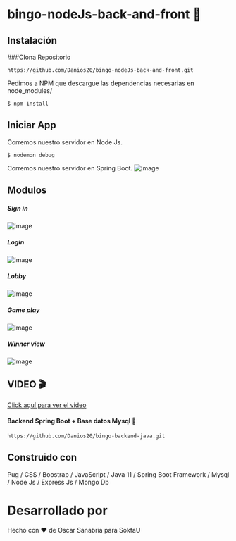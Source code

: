# bingo-nodeJs-back-and-front :game_die:
## Instalación
###Clona
Repositorio
```
https://github.com/Danios20/bingo-nodeJs-back-and-front.git
```
Pedimos a NPM que descargue las dependencias necesarias en node_modules/
```
$ npm install
```
## Iniciar App
Corremos nuestro servidor en Node Js.
```
$ nodemon debug
```
Corremos nuestro servidor en Spring Boot.
![image](https://user-images.githubusercontent.com/65303390/195887117-9ccd055c-9286-4ce8-bbeb-953e3f239e62.png)
## Modulos
##### Sign in
![image](https://user-images.githubusercontent.com/65303390/195920793-5120fedb-53e2-45ea-bcc3-13aeb8c30561.png)
##### Login
![image](https://user-images.githubusercontent.com/65303390/195920982-1cab25e9-eec4-4b4d-9fda-d5ab6de37e00.png)
##### Lobby
![image](https://user-images.githubusercontent.com/65303390/195921190-2c80744e-a6c9-415c-b0b3-c7e150f6ea34.png)

##### Game play
![image](https://user-images.githubusercontent.com/65303390/195922023-7fbf7ba6-6c64-4df0-ab11-15671f52233a.png)
##### Winner view
![image](https://user-images.githubusercontent.com/65303390/195922343-5a75cf8c-402f-4bd7-8d92-98a1fcf2bd15.png)

## VIDEO :clapper:
[Click aquí para ver el video](https://youtu.be/u3NOheoVhFY "CLICK AQUÍ PARA VER EL VIDEO")

#### Backend Spring Boot + Base datos Mysql :floppy_disk:
```
https://github.com/Danios20/bingo-backend-java.git
```

## Construido con
Pug / CSS / Boostrap / JavaScript / Java 11 / Spring Boot Framework / Mysql / Node Js / Express Js / Mongo Db

# Desarrollado por
Hecho con :heart: de Oscar Sanabria para SokfaU

